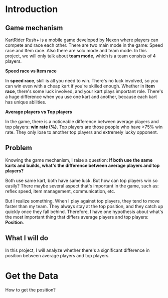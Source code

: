 # Introduction
## Game mechanism

KartRider Rush+ is a mobile game developed by Nexon where players can compete and race each other. There are two main mode in the game: Speed race and Item race. Also there are solo mode and team mode. In this project, we will only talk about **team mode**, which is a team consists of 4 players.

**Speed race vs Item race**

In **speed race**, skill is all you need to win. There's no luck involved, so you can win even with a cheap kart if you're skilled enough.
Whether in **item race**, there's some luck involved, and your kart plays important role. There's a huge difference when you use one kart and another, because each kart has unique abilities.

**Average players vs Top players**

In the game, there is a noticeable difference between average players and top players: **win rate (%)**.
Top players are those people who have >75% win rate. They only lose to another top players and extremely lucky opponent.

## Problem

Knowing the game mechanism, I raise a question: **If both use the same karts and builds, what's the difference between average players and top players?**

Both use same kart, both have same luck. But how can top players win so easily? There maybe several aspect that's important in the game, such as: reflex speed, item management, communication, etc.

But I realize something. When I play against top players, they tend to move faster than my team. They always stay at the top position, and they catch up quickly once they fall behind. Therefore, I have one hypothesis about what's the most important thing that differs average players and top players: **Position**.

## What I will do
In this project, I will analyze whether there's a significant difference in position between average players and top players.

# Get the Data
How to get the position?
